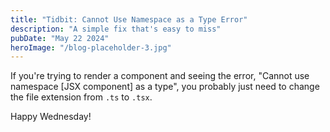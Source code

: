 ```yaml
---
title: "Tidbit: Cannot Use Namespace as a Type Error"
description: "A simple fix that's easy to miss"
pubDate: "May 22 2024"
heroImage: "/blog-placeholder-3.jpg"
---
```


If you're trying to render a component and seeing the error, "Cannot use namespace [JSX component] as a type", you probably just need to change the file extension from `.ts` to `.tsx`.

Happy Wednesday!
